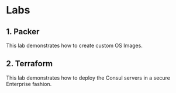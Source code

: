 # Labs

## 1. Packer
This lab demonstrates how to create custom OS Images.

## 2. Terraform
This lab demonstrates how to deploy the Consul servers in a secure Enterprise fashion.
